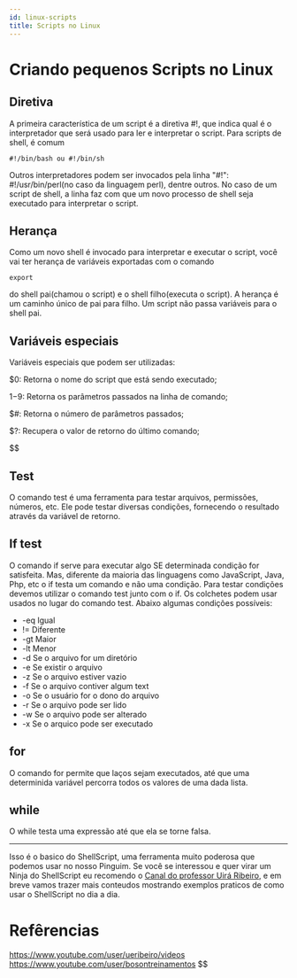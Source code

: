 ```yaml
---
id: linux-scripts
title: Scripts no Linux
---
```


# Criando pequenos Scripts no Linux

## Diretiva

A primeira característica de um script é a diretiva #!, que indica qual é o interpretador que será usado para ler e interpretar o script.
Para scripts de shell, é comum

```console
#!/bin/bash ou #!/bin/sh
```

Outros interpretadores podem ser invocados pela linha "#!": #!/usr/bin/perl(no caso da linguagem perl), dentre outros.
No caso de um script de shell, a linha faz com que um novo processo de shell seja executado para interpretar o script.

## Herança

Como um novo shell é invocado para interpretar e executar o script, você vai ter herança de variáveis exportadas com o comando

```console
export
```

do shell pai(chamou o script) e o shell filho(executa o script). A herança é um caminho único de pai para filho. Um script não passa variáveis para o shell pai.

## Variáveis especiais

Variáveis especiais que podem ser utilizadas:

\$0: Retorna o nome do script que está sendo executado;

$1-$9: Retorna os parâmetros passados na linha de comando;

\$#: Retorna o número de parâmetros passados;

\$?: Recupera o valor de retorno do último comando;

$$
## Test

O comando test é uma ferramenta para testar arquivos, permissões, números, etc. Ele pode testar diversas condições, fornecendo o resultado através da variável de retorno.

## If test

O comando if serve para executar algo SE determinada condição for satisfeita. Mas, diferente da maioria das linguagens como JavaScript, Java, Php, etc o if testa um comando e não uma condição. Para testar condições devemos utilizar o comando test junto com o if. Os colchetes podem usar usados no lugar do comando test. Abaixo algumas condições possíveis:

* -eq Igual
* != Diferente
* -gt Maior
* -lt Menor
* -d Se o arquivo for um diretório
* -e Se existir o arquivo
* -z Se o arquivo estiver vazio
* -f Se o arquivo contiver algum text
* -o Se o usuário for o dono do arquivo
* -r Se o arquivo pode ser lido
* -w Se o arquivo pode ser alterado
* -x Se o arquico pode ser executado

## for

O comando for permite que laços sejam executados, até que uma determinida variável percorra todos os valores de uma dada lista.

## while

O while testa uma expressão até que ela se torne falsa.

<hr />

Isso é o basico do ShellScript, uma ferramenta muito poderosa que podemos usar no nosso Pinguim. Se você se interessou e quer virar um Ninja do ShellScript eu recomendo o [Canal do professor Uirá Ribeiro](https://www.youtube.com/user/ueribeiro/videos), e em breve vamos trazer mais conteudos mostrando exemplos praticos de como usar o ShellScript no dia a dia.


# Refêrencias

https://www.youtube.com/user/ueribeiro/videos
https://www.youtube.com/user/bosontreinamentos
$$
